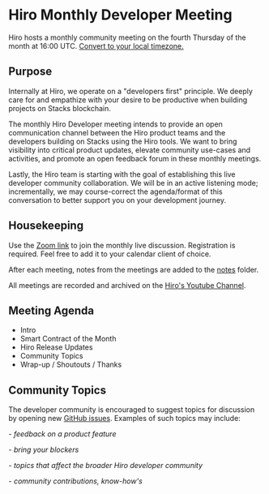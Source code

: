 # Hiro Monthly Developer Meeting

Hiro hosts a monthly community meeting on the fourth Thursday of the month at 16:00 UTC.
[Convert to your local timezone.](https://everytimezone.com/)

## Purpose

Internally at Hiro, we operate on a "developers first" principle. We deeply care for and empathize with your desire to be productive when building projects on Stacks blockchain. 

The monthly Hiro Developer meeting intends to provide an open communication channel between the Hiro product teams and the developers building on Stacks using the Hiro tools. We want to bring visibility into critical product updates, elevate community use-cases and activities, and promote an open feedback forum in these monthly meetings.

Lastly, the Hiro team is starting with the goal of establishing this live developer community collaboration. We will be in an active listening mode; incrementally, we may course-correct the agenda/format of this conversation to better support you on your development journey.

## Housekeeping

Use the [Zoom link](https://hiropbc.zoom.us/meeting/register/tZErduugrjIrGdW6lQtcz7Osy6-J2S1dN5Vl) to join the monthly live discussion. Registration is required. Feel free to add it to your calendar client of choice.

After each meeting, notes from the meetings are added to the [notes](/notes/) folder.

All meetings are recorded and archived on the [Hiro's Youtube Channel](https://www.youtube.com/c/HiroSystems).

## Meeting Agenda

- Intro
- Smart Contract of the Month
- Hiro Release Updates
- Community Topics
- Wrap-up / Shoutouts / Thanks

## Community Topics

The developer community is encouraged to suggest topics for discussion by opening new [GitHub issues](https://github.com/hirosystems/community-meeting/issues/new). Examples of such topics may include:

_- feedback on a product feature_

_- bring your blockers_

_- topics that affect the broader Hiro developer community_

_- community contributions, know-how's_




